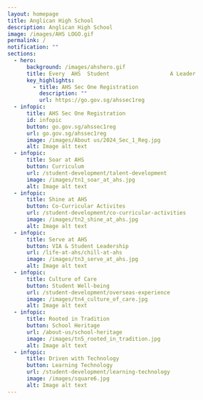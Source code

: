 ```yaml
---
layout: homepage
title: Anglican High School
description: Anglican High School
image: /images/AHS LOGO.gif
permalink: /
notification: ""
sections:
  - hero:
      background: /images/ahshero.gif
      title: Every  AHS  Student                   A Leader
      key_highlights:
        - title: AHS Sec One Registration
          description: ""
          url: https://go.gov.sg/ahssec1reg
  - infopic:
      title: AHS Sec One Registration
      id: infopic
      button: go.gov.sg/ahssec1reg
      url: go.gov.sg/ahssec1reg
      image: /images/About us/2024_Sec_1_Reg.jpg
      alt: Image alt text
  - infopic:
      title: Soar at AHS
      button: Curriculum
      url: /student-development/talent-development
      image: /images/tn1_soar_at_ahs.jpg
      alt: Image alt text
  - infopic:
      title: Shine at AHS
      button: Co-Curricular Activites
      url: /student-development/co-curricular-activities
      image: /images/tn2_shine_at_ahs.jpg
      alt: Image alt text
  - infopic:
      title: Serve at AHS
      button: VIA & Student Leadership
      url: /life-at-ahs/chill-at-ahs
      image: /images/tn3_serve_at_ahs.jpg
      alt: Image alt text
  - infopic:
      title: Culture of Care
      button: Student Well-being
      url: /student-development/overseas-experience
      image: /images/tn4_culture_of_care.jpg
      alt: Image alt text
  - infopic:
      title: Rooted in Tradition
      button: School Heritage
      url: /about-us/school-heritage
      image: /images/tn5_rooted_in_tradition.jpg
      alt: Image alt text
  - infopic:
      title: Driven with Technology
      button: Learning Technology
      url: /student-development/learning-technology
      image: /images/square6.jpg
      alt: Image alt text
---
```

